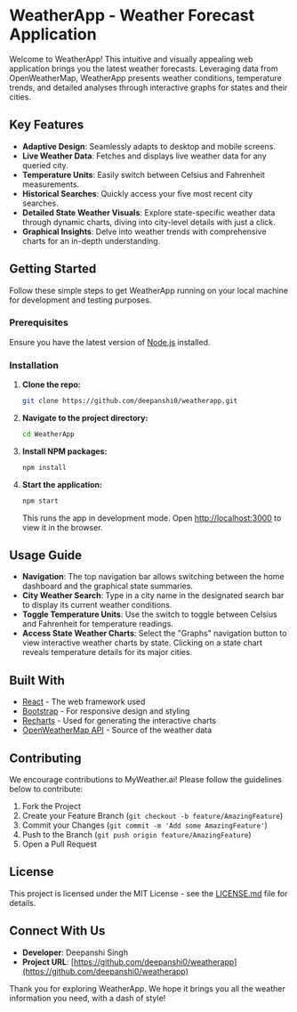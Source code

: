 
# WeatherApp - Weather Forecast Application

Welcome to WeatherApp! This intuitive and visually appealing web application brings you the latest weather forecasts. Leveraging data from OpenWeatherMap, WeatherApp presents weather conditions, temperature trends, and detailed analyses through interactive graphs for states and their cities.

## Key Features

- **Adaptive Design**: Seamlessly adapts to desktop and mobile screens.
- **Live Weather Data**: Fetches and displays live weather data for any queried city.
- **Temperature Units**: Easily switch between Celsius and Fahrenheit measurements.
- **Historical Searches**: Quickly access your five most recent city searches.
- **Detailed State Weather Visuals**: Explore state-specific weather data through dynamic charts, diving into city-level details with just a click.
- **Graphical Insights**: Delve into weather trends with comprehensive charts for an in-depth understanding.

## Getting Started

Follow these simple steps to get WeatherApp running on your local machine for development and testing purposes.

### Prerequisites

Ensure you have the latest version of [Node.js](https://nodejs.org/) installed.

### Installation

1. **Clone the repo:**
   ```sh
   git clone https://github.com/deepanshi0/weatherapp.git
   ```
2. **Navigate to the project directory:**
   ```sh
   cd WeatherApp
   ```
3. **Install NPM packages:**
   ```sh
   npm install
   ```
4. **Start the application:**
   ```sh
   npm start
   ```
   This runs the app in development mode. Open [http://localhost:3000](http://localhost:3000) to view it in the browser.

## Usage Guide

- **Navigation**: The top navigation bar allows switching between the home dashboard and the graphical state summaries.
- **City Weather Search**: Type in a city name in the designated search bar to display its current weather conditions.
- **Toggle Temperature Units**: Use the switch to toggle between Celsius and Fahrenheit for temperature readings.
- **Access State Weather Charts**: Select the "Graphs" navigation button to view interactive weather charts by state. Clicking on a state chart reveals temperature details for its major cities.

## Built With

- [React](https://reactjs.org/) - The web framework used
- [Bootstrap](https://getbootstrap.com/) - For responsive design and styling
- [Recharts](http://recharts.org/) - Used for generating the interactive charts
- [OpenWeatherMap API](https://openweathermap.org/api) - Source of the weather data

## Contributing

We encourage contributions to MyWeather.ai! Please follow the guidelines below to contribute:

1. Fork the Project
2. Create your Feature Branch (`git checkout -b feature/AmazingFeature`)
3. Commit your Changes (`git commit -m 'Add some AmazingFeature'`)
4. Push to the Branch (`git push origin feature/AmazingFeature`)
5. Open a Pull Request

## License

This project is licensed under the MIT License - see the [LICENSE.md](LICENSE.md) file for details.

## Connect With Us

- **Developer**: Deepanshi Singh
- **Project URL**: [https://github.com/deepanshi0/weatherapp](https://github.com/deepanshi0/weatherapp)

Thank you for exploring WeatherApp. We hope it brings you all the weather information you need, with a dash of style!

